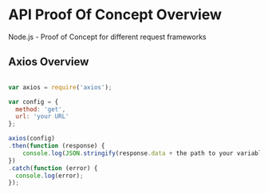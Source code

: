 # API Proof Of Concept Overview
Node.js - Proof of Concept for different request frameworks

## Axios Overview 

``` Javascript

var axios = require('axios');

var config = {
  method: 'get',
  url: 'your URL'
};

axios(config)
.then(function (response) {
    console.log(JSON.stringify(response.data + the path to your variable) 
})
.catch(function (error) {
  console.log(error);
}); 
```
